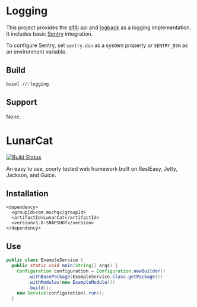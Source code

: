 # Logging

This project provides the [slf4j](https://www.slf4j.org/) api and [logback](https://logback.qos.ch/) as a logging implementation. It includes basic [Sentry](https://sentry.io/) integration.

To configure Sentry, set `sentry.dsn` as a system property or `SENTRY_DSN` as an environment variable.

## Build
```
bazel //:logging
```

## Support
None.

# LunarCat
[![Build Status](https://travis-ci.org/muchq/LunarCat.svg?branch=master)](https://travis-ci.org/muchq/LunarCat)

An easy to use, poorly tested web framework built on RestEasy, Jetty, Jackson, and Guice.

## Installation

```
<dependency>
  <groupId>com.muchq</groupId>
  <artifactId>LunarCat</artifactId>
  <version>1.0-SNAPSHOT</version>
</dependency>
```

## Use

```java
public class ExampleService {
  public static void main(String[] args) {
    Configuration configuration = Configuration.newBuilder()
        .withBasePackage(ExampleService.class.getPackage())
        .withModules(new ExampleModule())
        .build();
    new Service(configuration).run();
  }
```

